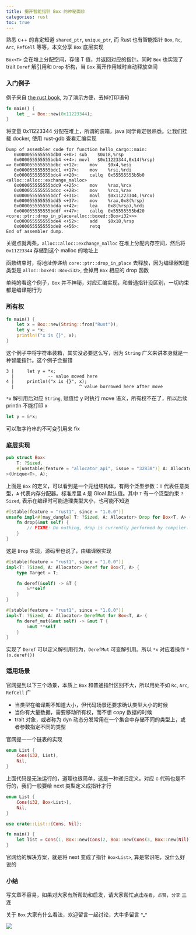 ```yaml
---
title: 揭开智能指针 Box 的神秘面纱
categories: rust
toc: true
---
```


熟悉 c++ 的肯定知道 `shared_ptr`, `unique_ptr`, 而 Rust 也有智能指针 `Box`, `Rc`, `Arc`, `RefCell` 等等，本文分享 `Box` 底层实现

`Box<T>` 会在堆上分配空间，存储 T 值，并返回对应的指针。同时 `Box` 也实现了 trait `Deref` 解引用和 `Drop` 析构，当 `Box` 离开作用域时自动释放空间

### 入门例子
例子来自 [the rust book](https://doc.rust-lang.org/book/ch15-01-box.html), 为了演示方便，去掉打印语句

```rust
fn main() {
    let _ = Box::new(0x11223344);
}
```
将变量 0x11223344 分配在堆上，所谓的装箱，java 同学肯定很熟悉。让我们挂载 docker, 使用 rust-gdb 查看汇编实现
```
Dump of assembler code for function hello_cargo::main:
   0x000055555555bdb0 <+0>:	sub    $0x18,%rsp
   0x000055555555bdb4 <+4>:	movl   $0x11223344,0x14(%rsp)
=> 0x000055555555bdbc <+12>:	mov    $0x4,%esi
   0x000055555555bdc1 <+17>:	mov    %rsi,%rdi
   0x000055555555bdc4 <+20>:	callq  0x55555555b5b0 <alloc::alloc::exchange_malloc>
   0x000055555555bdc9 <+25>:	mov    %rax,%rcx
   0x000055555555bdcc <+28>:	mov    %rcx,%rax
   0x000055555555bdcf <+31>:	movl   $0x11223344,(%rcx)
   0x000055555555bdd5 <+37>:	mov    %rax,0x8(%rsp)
   0x000055555555bdda <+42>:	lea    0x8(%rsp),%rdi
   0x000055555555bddf <+47>:	callq  0x55555555bd20 <core::ptr::drop_in_place<alloc::boxed::Box<i32>>>
   0x000055555555bde4 <+52>:	add    $0x18,%rsp
   0x000055555555bde8 <+56>:	retq
End of assembler dump.
```
关键点就两条，`alloc::alloc::exchange_malloc` 在堆上分配内存空间，然后将 `0x11223344` 存储到这个 malloc 的地址上

函数结束时，将地址传递给 `core::ptr::drop_in_place` 去释放，因为编译器知道类型是 `alloc::boxed::Box<i32>`, 会掉用 `Box` 相应的 drop 函数

单纯的看这个例子，`Box` 并不神秘，对应汇编实现，和普通指针没区别，一切约束都是编译期行为

### 所有权
```rust
fn main() {
    let x = Box::new(String::from("Rust"));
    let y = *x;
    println!("x is {}", x);
}
```
这个例子中将字符串装箱，其实没必要这么写，因为 `String` 广义来讲本身就是一种智能指针。这个例子会报错
```
3 |     let y = *x;
  |             -- value moved here
4 |     println!("x is {}", x);
  |                         ^ value borrowed here after move
```
`*x` 解引用后对应 `String`, 赋值给 y 时执行 move 语义，所有权不在了，所以后续 println 不能打印 x

```rust
let y = &*x;
```
可以取字符串的不可变引用来 fix

### 底层实现
```rust
pub struct Box<
    T: ?Sized,
    #[unstable(feature = "allocator_api", issue = "32838")] A: Allocator = Global,
>(Unique<T>, A);
```
上面是 `Box` 的定义，可以看到是一个元组结构体，有两个泛型参数：`T` 代表任意类型，`A` 代表内存分配器。标准库里 `A` 是 Gloal 默认值。其中 `T` 有一个泛型约束 `?Sized`, 表示在编译时可能道理类型大小，也可能不知道

```rust
#[stable(feature = "rust1", since = "1.0.0")]
unsafe impl<#[may_dangle] T: ?Sized, A: Allocator> Drop for Box<T, A> {
    fn drop(&mut self) {
        // FIXME: Do nothing, drop is currently performed by compiler.
    }
}
```
这是 `Drop` 实现，源码里也说了，由编译器实现
```rust
#[stable(feature = "rust1", since = "1.0.0")]
impl<T: ?Sized, A: Allocator> Deref for Box<T, A> {
    type Target = T;

    fn deref(&self) -> &T {
        &**self
    }
}

#[stable(feature = "rust1", since = "1.0.0")]
impl<T: ?Sized, A: Allocator> DerefMut for Box<T, A> {
    fn deref_mut(&mut self) -> &mut T {
        &mut **self
    }
}
```
实现了 `Deref` 可以定义解引用行为，`DerefMut` 可变解引用。所以 `*x` 对应着操作 `*(x.deref())`

### 适用场景
官网提到以下三个场景，本质上 `Box` 和普通指针区别不大，所以用处不如 `Rc`, `Arc`, `RefCell` 广

* 当类型在编译期不知道大小，但代码场景还要求确认类型大小的时候
* 当你有大量数据，需要移动所有权，而不想 copy 数据的时候
* trait 对象，或者称为 dyn 动态分发常用在一个集合中存储不同的类型上，或者参数指定不同的类型

官网提一一个链表的实现
```rust
enum List {
    Cons(i32, List),
    Nil,
}
```
上面代码是无法运行的，道理也很简单，这是一种递归定义。对应 c 代码也是不行的，我们一般要给 next 类型定义成指针才行
```rust
enum List {
    Cons(i32, Box<List>),
    Nil,
}

use crate::List::{Cons, Nil};

fn main() {
    let list = Cons(1, Box::new(Cons(2, Box::new(Cons(3, Box::new(Nil))))));
}
```
官网给的解决方案，就是将 next 变成了指针 `Box<List>`, 算是常识吧，没什么好说的

### 小结
写文章不容易，如果对大家有所帮助和启发，请大家帮忙点击`在看`，`点赞`，`分享` 三连

关于 `Box` 大家有什么看法，欢迎留言一起讨论，大牛多留言 ^_^

![](https://gitee.com/dongzerun/images/raw/master/img/dongzerun-weixin-code.png)
